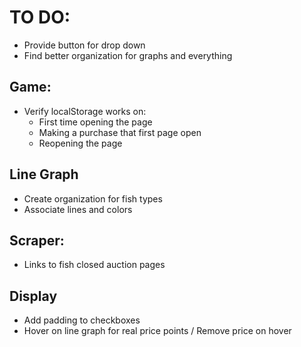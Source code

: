 # TO DO:
* Provide button for drop down
* Find better organization for graphs and everything

## Game:
* Verify localStorage works on:
	* First time opening the page
	* Making a purchase that first page open
	* Reopening the page

## Line Graph
* Create organization for fish types
* Associate lines and colors

## Scraper:
* Links to fish closed auction pages

## Display
* Add padding to checkboxes
* Hover on line graph for real price points / Remove price on hover
